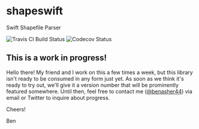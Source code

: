 # shapeswift
Swift Shapefile Parser

![Travis CI Build Status](https://img.shields.io/travis/benasher44/shapeswift.svg) ![Codecov Status](https://img.shields.io/codecov/c/github/benasher44/shapeswift.svg)

## This is a work in progress!
Hello there! My friend and I work on this a few times a week, but this library isn't ready to be consumed in any form just yet. As soon as we think it's ready to try out, we'll give it a version number that will be prominently featured somewhere. Until then, feel free to contact me ([@benasher44](https://github.com/benasher44)) via email or Twitter to inquire about progress.

Cheers!

Ben
